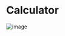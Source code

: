 # Calculator

![image](https://user-images.githubusercontent.com/40003490/119729134-f88acc00-be7c-11eb-9439-e96a38314f41.png)
